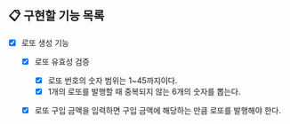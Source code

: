 ## 📋 구현할 기능 목록

- [X] 로또 생성 기능
  - [X] 로또 유효성 검증
      - [X] 로또 번호의 숫자 범위는 1~45까지이다.
      - [X] 1개의 로또를 발행할 때 중복되지 않는 6개의 숫자를 뽑는다.
  - [X] 로또 구입 금액을 입력하면 구입 금액에 해당하는 만큼 로또를 발행해야 한다.

